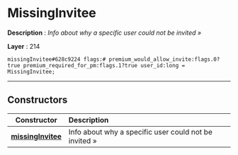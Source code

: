 # MissingInvitee

**Description** : *Info about why a specific user could not be invited &raquo;*

**Layer** : 214

```tl
missingInvitee#628c9224 flags:# premium_would_allow_invite:flags.0?true premium_required_for_pm:flags.1?true user_id:long = MissingInvitee;
```

---

## Constructors

| Constructor | Description |
| :---: | :--- |
| [**missingInvitee**](constructor/missingInvitee) | Info about why a specific user could not be invited » |